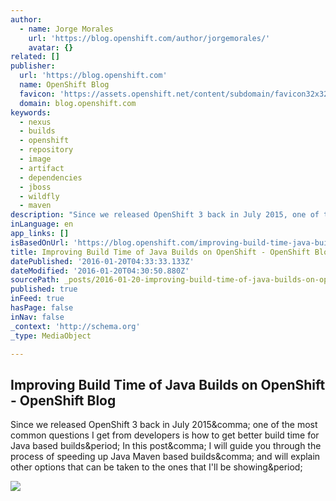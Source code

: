 ```yaml
---
author:
  - name: Jorge Morales
    url: 'https://blog.openshift.com/author/jorgemorales/'
    avatar: {}
related: []
publisher:
  url: 'https://blog.openshift.com'
  name: OpenShift Blog
  favicon: 'https://assets.openshift.net/content/subdomain/favicon32x32.png'
  domain: blog.openshift.com
keywords:
  - nexus
  - builds
  - openshift
  - repository
  - image
  - artifact
  - dependencies
  - jboss
  - wildfly
  - maven
description: "Since we released OpenShift 3 back in July 2015, one of the most common questions I get from developers is how to get better build time for Java based builds. In this post, I will guide you through the process of speeding up Java Maven based builds, and will explain other options that can be taken to the ones that I'll be showing."
inLanguage: en
app_links: []
isBasedOnUrl: 'https://blog.openshift.com/improving-build-time-java-builds-openshift/'
title: Improving Build Time of Java Builds on OpenShift - OpenShift Blog
datePublished: '2016-01-20T04:33:33.133Z'
dateModified: '2016-01-20T04:30:50.880Z'
sourcePath: _posts/2016-01-20-improving-build-time-of-java-builds-on-openshift-openshift.md
published: true
inFeed: true
hasPage: false
inNav: false
_context: 'http://schema.org'
_type: MediaObject

---
```

<article style=""><h1>Improving Build Time of Java Builds on OpenShift - OpenShift Blog</h1><p>Since we released OpenShift 3 back in July 2015&amp;comma; one of the most common questions I get from developers is how to get better build time for Java based builds&amp;period; In this post&amp;comma; I will guide you through the process of speeding up Java Maven based builds&amp;comma; and will explain other options that can be taken to the ones that I'll be showing&amp;period;</p><img src="https://blog.openshift.com/wp-content/uploads/nexus_console.png" /></article>